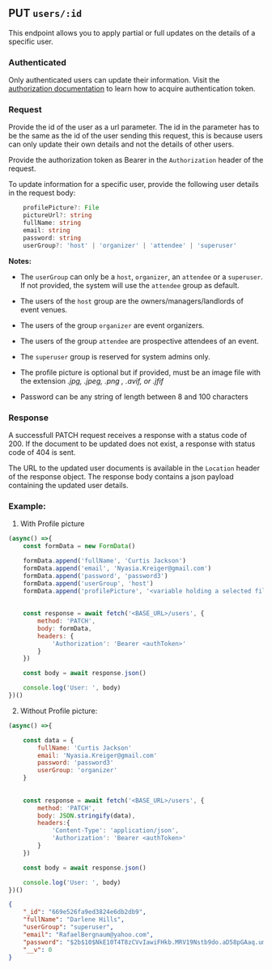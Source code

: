## PUT `users/:id`

This endpoint allows you to apply partial or full updates on the details of a specific user.

### Authenticated

Only authenticated users can update their information. Visit the [authorization documentation](../../../authentication/authentication.md) to learn how to acquire authentication token.


### Request

Provide the id of the user as a url parameter. The id in the parameter has to be the same as the id of the user sending this request, this is because users can only update their own details and not the details of other users.

Provide the authorization token as Bearer in the `Authorization` header of the request.

To update information for a specific user, provide the following user details in the request body:

```typescript
    profilePicture?: File 
    pictureUrl?: string
    fullName: string
    email: string
    password: string 
    userGroup?: 'host' | 'organizer' | 'attendee' | 'superuser'
```

**Notes:**
- The `userGroup` can only be a `host`, `organizer`, an `attendee` or a `superuser`. If not provided, the system will use the `attendee` group as default. 

- The users of the `host` group are the owners/managers/landlords of event venues.
- The users of the group `organizer` are event organizers.
- The users of the group `attendee` are prospective attendees of an event.
- The `superuser` group is reserved for system admins only.

- The profile picture is optional but if provided, must be an image file with the extension *.jpg, .jpeg, .png , .avif, or .jfif*
- Password can be any string of length between 8 and 100 characters

### Response

A successfull PATCH request receives a response with a status code of 200. If the document to be updated does not exist, a response with status code of 404 is sent. 

The URL to the updated user documents is available in the `Location` header of the response object. The response body contains a json payload containing the updated user details.

### Example:

1. With Profile picture

```javascript
(async() =>{
    const formData = new FormData()

    formData.append('fullName', 'Curtis Jackson')
    formData.append('email', 'Nyasia.Kreiger@gmail.com')
    formData.append('password', 'password3')
    formData.append('userGroup', 'host')
    formData.append('profilePicture', '<variable holding a selected file>')
    
    
    const response = await fetch('<BASE_URL>/users', {
        method: 'PATCH',
        body: formData,
        headers: {
            'Authorization': 'Bearer <authToken>'
        }
    })

    const body = await response.json()

    console.log('User: ', body)
})()
```

2. Without Profile picture:

```javascript
(async() =>{

    const data = {
        fullName: 'Curtis Jackson'
        email: 'Nyasia.Kreiger@gmail.com'
        password: 'password3'
        userGroup: 'organizer'
    }
    
    
    const response = await fetch('<BASE_URL>/users', {
        method: 'PATCH',
        body: JSON.stringify(data),
        headers:{
            'Content-Type': 'application/json',
            'Authorization': 'Bearer <authToken>'
        }
    })

    const body = await response.json()

    console.log('User: ', body)
})()
```

```json
{
    "_id": "669e526fa9ed3824e6db2db9",
    "fullName": "Darlene Hills",
    "userGroup": "superuser",
    "email": "RafaelBergnaum@yahoo.com",
    "password": "$2b$10$NkE10T4T8zCVvIawiFHkb.MRV19Nstb9do.aD58pGAaq.um1aPa4i",
    "__v": 0
}
```